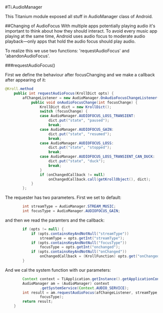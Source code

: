 #Ti.AudioManager

This Titanium module exposed all stuff in AudioManager class of Android.

##Changing of AudioFocus
With multiple apps potentially playing audio it's important to think about how they should interact. To avoid every music app playing at the same time, Android uses audio focus to moderate audio playback—only apps that hold the audio focus should play audio.

To realize this we use two functions: 'requestAudioFocus' and 'abandonAudioFocus'.

###requestAudioFocus()

First we define the behaviour after focusChanging and we make a callback after appearing of it:
```java
@Kroll.method
	public int requestAudioFocus(KrollDict opts) {
		afChangeListener = new AudioManager.OnAudioFocusChangeListener() {
			public void onAudioFocusChange(int focusChange) {
				KrollDict dict = new KrollDict();
				switch (focusChange) {
				case AudioManager.AUDIOFOCUS_LOSS_TRANSIENT:
					dict.put("state", "paused");
					break;
				case AudioManager.AUDIOFOCUS_GAIN:
					dict.put("state", "resumed");
					break;
				case AudioManager.AUDIOFOCUS_LOSS:
					dict.put("state", "stopped");
					break;
				case AudioManager.AUDIOFOCUS_LOSS_TRANSIENT_CAN_DUCK:
					dict.put("state", "duck");
					break;
				}
				if (onChangedCallback != null)
					onChangedCallback.call(getKrollObject(), dict);
			}
		};
```
The requester has two parameters. First we set to default:
```java
		int streamType = AudioManager.STREAM_MUSIC;
		int focusType = AudioManager.AUDIOFOCUS_GAIN;
```
and then we read the paramters and the callback:
```java
		if (opts != null) {
			if (opts.containsKeyAndNotNull("streamType"))
				streamType = opts.getInt("streamType");
			if (opts.containsKeyAndNotNull("focusType"))
				focusType = opts.getInt("onchanged");
			if (opts.containsKeyAndNotNull("onChanged"))
				onChangedCallback = (KrollFunction) opts.get("onChanged");
		}
```
And we cal the system function with our parameters:
```java
		Context context = TiApplication.getInstance().getApplicationContext();
		AudioManager am = (AudioManager) context
				.getSystemService(Context.AUDIO_SERVICE);
		int result = am.requestAudioFocus(afChangeListener, streamType,
				focusType);
		return result;
	}
```

